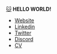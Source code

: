 [:cat:]("#" ":cat:") **HELLO WORLD!**


- <a href="https://kyleoutlaw.io">Website</a>
- <a href="https://www.linkedin.com/in/koutlaw/">Linkedin</a>
- <a href="https://twitter.com/_kyleOutlaw">Twitter</a>
- <a href="http://discord.com/users/desperad0">Discord</a>
- <a href="https://github.com/koutlaw/koutlaw/blob/main/CV.md">CV</a>



